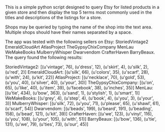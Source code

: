 This is a simple python script designed to query Etsy for listed products in a given store and then display the top 5 terms most commonly used in the titles and descriptions of the listings for a store.

Shops may be queried by typing the name of the shop into the text area. Multiple shops should have their names separated by a space.

The app was tested with the following sellers on Etsy: StoriedVintage2 EmeraldCloudArt AtlasProject TheGypsyChixCompany MenLau WeMakeBooks MulberryWhisper Dwarvendom CrafterHaven BarryBeaux. The query found the following results:

StoriedVintage2: 
[(u'vintage', 76), (u'dress', 12), (u'skirt', 4), (u'silk', 2), (u'red', 2)]
EmeraldCloudArt: 
[(u'silk', 66), (u'colors', 35), (u'scarf', 28), (u'with', 24), (u'kit', 22)]
AtlasProject: 
[(u'necklace', 70), (u'gold', 53), (u'you', 40), (u'silver', 40), (u'your', 30)]
TheGypsyChixCompany: 
[(u'on', 65), (u'like', 40), (u'item', 39), (u'facebook', 38), (u'inches', 35)]
MenLau: 
[(u'tie', 434), (u'bow', 363), (u'sand', 1), (u'stylish', 1), (u'smart', 1)]
WeMakeBooks: 
[(u'grey', 4), (u'step', 4), (u'book', 4), (u'you', 3), (u'your', 3)]
MulberryWhisper: 
[(u'silk', 72), (u'you', 71), (u'please', 65), (u'shawl', 61), (u'scarf', 54)]
Dwarvendom: 
[(u'beads', 199), (u'beard', 191), (u'beading', 158), (u'bead', 121), (u'kit', 39)]
CrafterHaven: 
[(u'we', 123), (u'vinyl', 116), (u'you', 108), (u'your', 105), (u'with', 51)]
BarryBeaux: 
[(u'bow', 136), (u'tie', 131), (u'we', 79), (u'ties', 73), (u'our', 45)]
